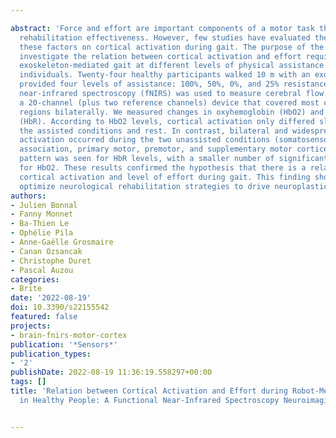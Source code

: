 ---
abstract: 'Force and effort are important components of a motor task that can impact
  rehabilitation effectiveness. However, few studies have evaluated the impact of
  these factors on cortical activation during gait. The purpose of the study was to
  investigate the relation between cortical activation and effort required during
  exoskeleton-mediated gait at different levels of physical assistance in healthy
  individuals. Twenty-four healthy participants walked 10 m with an exoskeleton that
  provided four levels of assistance: 100%, 50%, 0%, and 25% resistance. Functional
  near-infrared spectroscopy (fNIRS) was used to measure cerebral flow dynamics with
  a 20-channel (plus two reference channels) device that covered most cortical motor
  regions bilaterally. We measured changes in oxyhemoglobin (HbO2) and deoxyhemoglobin
  (HbR). According to HbO2 levels, cortical activation only differed slightly between
  the assisted conditions and rest. In contrast, bilateral and widespread cortical
  activation occurred during the two unassisted conditions (somatosensory, somatosensory
  association, primary motor, premotor, and supplementary motor cortices). A similar
  pattern was seen for HbR levels, with a smaller number of significant channels than
  for HbO2. These results confirmed the hypothesis that there is a relation between
  cortical activation and level of effort during gait. This finding should help to
  optimize neurological rehabilitation strategies to drive neuroplasticity.'
authors:
- Julien Bonnal
- Fanny Monnet
- Ba-Thien Le
- Ophélie Pila
- Anne-Gaëlle Grosmaire
- Canan Ozsancak
- Christophe Duret
- Pascal Auzou
categories:
- Brite
date: '2022-08-19'
doi: 10.3390/s22155542
featured: false
projects:
- brain-fnirs-motor-cortex
publication: '*Sensors*'
publication_types:
- '2'
publishDate: 2022-08-19 11:36:19.558297+00:00
tags: []
title: 'Relation between Cortical Activation and Effort during Robot-Mediated Walking
  in Healthy People: A Functional Near-Infrared Spectroscopy Neuroimaging Study (fNIRS)'

---
